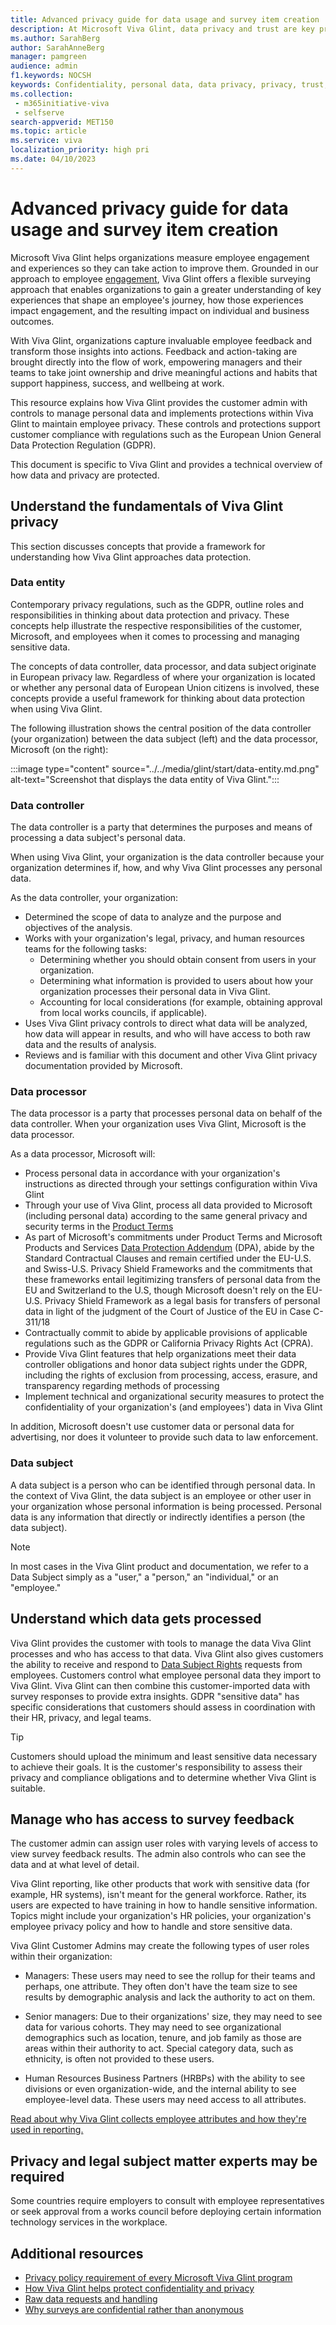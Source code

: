 ```yaml
---
title: Advanced privacy guide for data usage and survey item creation
description: At Microsoft Viva Glint, data privacy and trust are key priorities to encourage elevated levels of honest and useful feedback. 
ms.author: SarahBerg
author: SarahAnneBerg
manager: pamgreen
audience: admin
f1.keywords: NOCSH
keywords: Confidentiality, personal data, data privacy, privacy, trust, sensitive data, GDPR 
ms.collection: 
 - m365initiative-viva
 - selfserve
search-appverid: MET150
ms.topic: article
ms.service: viva
localization_priority: high pri
ms.date: 04/10/2023
---
```


# Advanced privacy guide for data usage and survey item creation

Microsoft Viva Glint helps organizations measure employee engagement and experiences so they can take action to improve them. Grounded in our approach to employee [engagement](https://aka.ms/VivaGlintAModernApproach), Viva Glint offers a flexible surveying approach that enables organizations to gain a greater understanding of key experiences that shape an employee's journey, how those experiences impact engagement, and the resulting impact on individual and business outcomes.

With Viva Glint, organizations capture invaluable employee feedback and transform those insights into actions. Feedback and action-taking are brought directly into the flow of work, empowering managers and their teams to take joint ownership and drive meaningful actions and habits that support happiness, success, and wellbeing at work.

This resource explains how Viva Glint provides the customer admin with controls to manage personal data and implements protections within Viva Glint to maintain employee privacy. These controls and protections support customer compliance with regulations such as the European Union General Data Protection Regulation (GDPR).

This document is specific to Viva Glint and provides a technical overview of how data and privacy are protected.

## Understand the fundamentals of Viva Glint privacy

This section discusses concepts that provide a framework for understanding how Viva Glint approaches data protection.

### Data entity

Contemporary privacy regulations, such as the GDPR, outline roles and responsibilities in thinking about data protection and privacy. These concepts help illustrate the respective responsibilities of the customer, Microsoft, and employees when it comes to processing and managing sensitive data.

The concepts of data controller, data processor, and data subject originate in European privacy law. Regardless of where your organization is located or whether any personal data of European Union citizens is involved, these concepts provide a useful framework for thinking about data protection when using Viva Glint.

The following illustration shows the central position of the data controller (your organization) between the data subject (left) and the data processor, Microsoft (on the right):

:::image type="content" source="../../media/glint/start/data-entity.md.png" alt-text="Screenshot that displays the data entity of Viva Glint.":::

### Data controller

The data controller is a party that determines the purposes and means of processing a data subject's personal data.

When using Viva Glint, your organization is the data controller because your organization determines if, how, and why Viva Glint processes any personal data.

As the data controller, your organization:

- Determined the scope of data to analyze and the purpose and objectives of the analysis.
- Works with your organization's legal, privacy, and human resources teams for the following tasks:
  - Determining whether you should obtain consent from users in your organization.
  - Determining what information is provided to users about how your organization processes their personal data in Viva Glint.
  - Accounting for local considerations (for example, obtaining approval from local works councils, if applicable).
- Uses Viva Glint privacy controls to direct what data will be analyzed, how data will appear in results, and who will have access to both raw data and the results of analysis.
- Reviews and is familiar with this document and other Viva Glint privacy documentation provided by Microsoft.

### Data processor

The data processor is a party that processes personal data on behalf of the data controller. When your organization uses Viva Glint, Microsoft is the data processor.

As a data processor, Microsoft will:

- Process personal data in accordance with your organization's instructions as directed through your settings configuration within Viva Glint
- Through your use of Viva Glint, process all data provided to Microsoft (including personal data) according to the same general privacy and security terms in the [Product Terms](https://www.microsoft.com/licensing/terms/product/PrivacyandSecurityTerms/all)
- As part of Microsoft's commitments under Product Terms and Microsoft Products and Services [Data Protection Addendum](https://www.microsoft.com/licensing/docs/view/Microsoft-Products-and-Services-Data-Protection-Addendum-DPA) (DPA), abide by the Standard Contractual Clauses and remain certified under the EU-U.S. and Swiss-U.S. Privacy Shield Frameworks and the commitments that these frameworks entail legitimizing transfers of personal data from the EU and Switzerland to the U.S, though Microsoft doesn't rely on the EU-U.S. Privacy Shield Framework as a legal basis for transfers of personal data in light of the judgment of the Court of Justice of the EU in Case C-311/18
- Contractually commit to abide by applicable provisions of applicable regulations such as the GDPR or California Privacy Rights Act (CPRA).
- Provide Viva Glint features that help organizations meet their data controller obligations and honor data subject rights under the GDPR, including the rights of exclusion from processing, access, erasure, and transparency regarding methods of processing
- Implement technical and organizational security measures to protect the confidentiality of your organization's (and employees') data in Viva Glint

In addition, Microsoft doesn't use customer data or personal data for advertising, nor does it volunteer to provide such data to law enforcement.

### Data subject

A data subject is a person who can be identified through personal data. In the context of Viva Glint, the data subject is an employee or other user in your organization whose personal information is being processed. Personal data is any information that directly or indirectly identifies a person (the data subject).

> [!NOTE]
> In most cases in the Viva Glint product and documentation, we refer to a Data Subject simply as a "user," a "person," an "individual," or an "employee."

## Understand which data gets processed

Viva Glint provides the customer with tools to manage the data Viva Glint processes and who has access to that data. Viva Glint also gives customers the ability to receive and respond to [Data Subject Rights](https://www.microsoft.com/en-ww/trust-center/privacy/gdpr-dsr?market=af) requests from employees. Customers control what employee personal data they import to Viva Glint. Viva Glint can then combine this customer-imported data with survey responses to provide extra insights. GDPR "sensitive data" has specific considerations that customers should assess in coordination with their HR, privacy, and legal teams.

> [!TIP]
> Customers should upload the minimum and least sensitive data necessary to achieve their goals. It is the customer's responsibility to assess their privacy and compliance obligations and to determine whether Viva Glint is suitable.

## Manage who has access to survey feedback

The customer admin can assign user roles with varying levels of access to view survey feedback results. The admin also controls who can see the data and at what level of detail.

Viva Glint reporting, like other products that work with sensitive data (for example, HR systems), isn't meant for the general workforce. Rather, its users are expected to have training in how to handle sensitive information. Topics might include your organization's HR policies, your organization's employee privacy policy and how to handle and store sensitive data.

Viva Glint Customer Admins may create the following types of user roles within their organization:

- Managers: These users may need to see the rollup for their teams and perhaps, one attribute. They often don't have the team size to see results by demographic analysis and lack the authority to act on them.

- Senior managers: Due to their organizations' size, they may need to see data for various cohorts. They may need to see organizational demographics such as location, tenure, and job family as those are areas within their authority to act. Special category data, such as ethnicity, is often not provided to these users.
- Human Resources Business Partners (HRBPs) with the ability to see divisions or even organization-wide, and the internal ability to see employee-level data. These users may need access to all attributes.

[Read about why Viva Glint collects employee attributes and how they're used in reporting.](https://go.microsoft.com/fwlink/?linkid=2230738)

## Privacy and legal subject matter experts may be required

Some countries require employers to consult with employee representatives or seek approval from a works council before deploying certain information technology services in the workplace.

## Additional resources

- [Privacy policy requirement of every Microsoft Viva Glint program](https://go.microsoft.com/fwlink/?linkid=2238336)
- [How Viva Glint helps protect confidentiality and privacy](https://go.microsoft.com/fwlink/?linkid=2238614) 
- [Raw data requests and handling](https://go.microsoft.com/fwlink/?linkid=2230875) 
- [Why surveys are confidential rather than anonymous](https://go.microsoft.com/fwlink/?linkid=2238615)